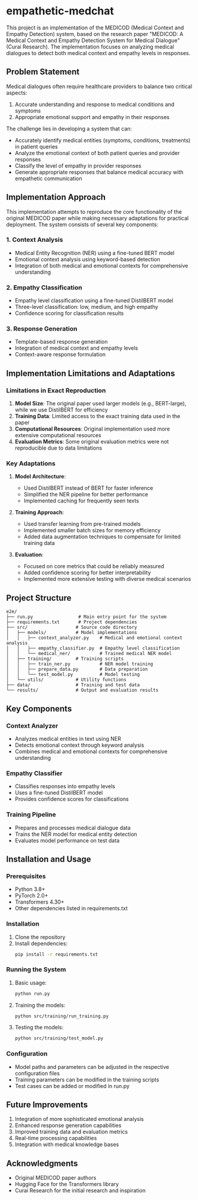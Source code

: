 # empathetic-medchat

This project is an implementation of the MEDICOD (Medical Context and Empathy Detection) system, based on the research paper "MEDICOD: A Medical Context and Empathy Detection System for Medical Dialogue" (Curai Research). The implementation focuses on analyzing medical dialogues to detect both medical context and empathy levels in responses.

## Problem Statement

Medical dialogues often require healthcare providers to balance two critical aspects:
1. Accurate understanding and response to medical conditions and symptoms
2. Appropriate emotional support and empathy in their responses

The challenge lies in developing a system that can:
- Accurately identify medical entities (symptoms, conditions, treatments) in patient queries
- Analyze the emotional context of both patient queries and provider responses
- Classify the level of empathy in provider responses
- Generate appropriate responses that balance medical accuracy with empathetic communication

## Implementation Approach

This implementation attempts to reproduce the core functionality of the original MEDICOD paper while making necessary adaptations for practical deployment. The system consists of several key components:

### 1. Context Analysis
- Medical Entity Recognition (NER) using a fine-tuned BERT model
- Emotional context analysis using keyword-based detection
- Integration of both medical and emotional contexts for comprehensive understanding

### 2. Empathy Classification
- Empathy level classification using a fine-tuned DistilBERT model
- Three-level classification: low, medium, and high empathy
- Confidence scoring for classification results

### 3. Response Generation
- Template-based response generation
- Integration of medical context and empathy levels
- Context-aware response formulation

## Implementation Limitations and Adaptations

### Limitations in Exact Reproduction
1. **Model Size**: The original paper used larger models (e.g., BERT-large), while we use DistilBERT for efficiency
2. **Training Data**: Limited access to the exact training data used in the paper
3. **Computational Resources**: Original implementation used more extensive computational resources
4. **Evaluation Metrics**: Some original evaluation metrics were not reproducible due to data limitations

### Key Adaptations
1. **Model Architecture**:
   - Used DistilBERT instead of BERT for faster inference
   - Simplified the NER pipeline for better performance
   - Implemented caching for frequently seen texts

2. **Training Approach**:
   - Used transfer learning from pre-trained models
   - Implemented smaller batch sizes for memory efficiency
   - Added data augmentation techniques to compensate for limited training data

3. **Evaluation**:
   - Focused on core metrics that could be reliably measured
   - Added confidence scoring for better interpretability
   - Implemented more extensive testing with diverse medical scenarios

## Project Structure

```
e2e/
├── run.py                 # Main entry point for the system
├── requirements.txt       # Project dependencies
├── src/                  # Source code directory
│   ├── models/           # Model implementations
│   │   ├── context_analyzer.py    # Medical and emotional context analysis
│   │   ├── empathy_classifier.py  # Empathy level classification
│   │   └── medical_ner/           # Trained medical NER model
│   ├── training/         # Training scripts
│   │   ├── train_ner.py           # NER model training
│   │   ├── prepare_data.py        # Data preparation
│   │   └── test_model.py          # Model testing
│   └── utils/            # Utility functions
├── data/                 # Training and test data
└── results/              # Output and evaluation results
```

## Key Components

### Context Analyzer
- Analyzes medical entities in text using NER
- Detects emotional context through keyword analysis
- Combines medical and emotional contexts for comprehensive understanding

### Empathy Classifier
- Classifies responses into empathy levels
- Uses a fine-tuned DistilBERT model
- Provides confidence scores for classifications

### Training Pipeline
- Prepares and processes medical dialogue data
- Trains the NER model for medical entity detection
- Evaluates model performance on test data

## Installation and Usage

### Prerequisites
- Python 3.8+
- PyTorch 2.0+
- Transformers 4.30+
- Other dependencies listed in requirements.txt

### Installation
1. Clone the repository
2. Install dependencies:
   ```bash
   pip install -r requirements.txt
   ```

### Running the System
1. Basic usage:
   ```bash
   python run.py
   ```

2. Training the models:
   ```bash
   python src/training/run_training.py
   ```

3. Testing the models:
   ```bash
   python src/training/test_model.py
   ```

### Configuration
- Model paths and parameters can be adjusted in the respective configuration files
- Training parameters can be modified in the training scripts
- Test cases can be added or modified in run.py

## Future Improvements
1. Integration of more sophisticated emotional analysis
2. Enhanced response generation capabilities
3. Improved training data and evaluation metrics
4. Real-time processing capabilities
5. Integration with medical knowledge bases


## Acknowledgments
- Original MEDICOD paper authors
- Hugging Face for the Transformers library
- Curai Research for the initial research and inspiration 